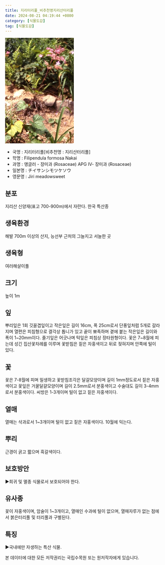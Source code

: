 ```yaml
---
title: 지리터리풀_비추천명지리산터리풀
date: 2024-08-21 04:19:44 +0800
category: [식물도감]
tag: [식물도감]
---
```




![지리터리풀[비추천명 : 지리산터리풀]](/assets/img/fileUpload/plants/basic/Rosaceae/Filipendula/9204/1_th2.JPG)
- 국명 : 지리터리풀[비추천명 : 지리산터리풀]
- 학명 : Filipendula formosa Nakai
- 과명 : 앵글러 - 장미과 (Rosaceae) APG Ⅳ- 장미과 (Rosaceae)
- 일본명 : チイサンシモツケソウ
- 영문명 : Jiri meadowsweet


## 분포
지리산 신양재(표고 700-900m)에서 자란다. 한국 특산종
## 생육환경
해발 700m 이상의 산지, 능선부 근처의 그늘지고 서늘한 곳
## 생육형
여러해살이풀 
## 크기
높이 1m
## 잎
뿌리잎은 1회 깃꼴겹잎이고 작은잎은 길이 16cm, 폭 25cm로서 단풍잎처럼 5개로 갈라지며 열편은 피침형으로 결각상 톱니가 있고 끝이 뾰족하며 곁에 붙는 작은잎은 길이와 폭이 1~20mm이다. 줄기잎은 어긋나며 턱잎은 피침상 장타원형이다. 꽃은 7~8월에 피는데 성긴 집산꽃차례를 이루며 꽃받침은 짙은 자홍색이고 뒤로 젖혀지며 안쪽에 털이 있다.
## 꽃
꽃은 7-8월에 피며 밀생하고 꽃받침조각은 달걀모양이며 길이 1mm정도로서 짙은 자홍색이고 꽃잎은 거꿀달걀모양이며 길이 2.5mm로서 분홍색이고 수술대도 길이 3-4mm로서 분홍색이다. 씨방은 1-3개이며 털이 없고 짙은 자홍색이다.
## 열매
열매는 삭과로서 1~3개이며 털이 없고 짙은 자홍색이다. 10월에 익는다. 
## 뿌리
근경이 굵고 짧으며 흑갈색이다.
## 보호방안
▶희귀 및 멸종 식물로서 보호되어야 한다.
## 유사종
꽃이 자홍색이며, 암술이 1~3개이고, 열매인 수과에 털이 없으며, 열매자루가 없는 점에서 붉은터리풀 및 터리풀과 구별된다.
## 특징
▶국내에만 자생하는 특산 식물.






본 데이터에 대한 모든 저작권리는 국립수목원 또는 원저작자에게 있습니다.
